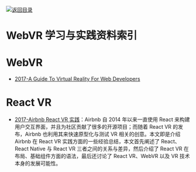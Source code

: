 [![返回目录](https://parg.co/UGo)](https://parg.co/b4z) 
 


 


 


 



# WebVR 学习与实践资料索引


# WebVR 

- [2017-A Guide To Virtual Reality For Web Developers](https://parg.co/bDE) 


# React VR



- [2017-Airbnb React VR 实践](https://parg.co/bFC)：Airbnb 自 2014 年以来一直使用 React 来构建用户交互界面，并且为社区贡献了很多的开源项目；而随着 React VR 的发布，Airbnb 也利用其来快速原型化与测试 VR 相关的创意。本文即是介绍 Airbnb 在 React VR 实践方面的一些经验总结，本文首先阐述了 React、React Native 与 React VR 三者之间的关系与差异，然后介绍了 React VR 在布局、基础组件方面的语法，最后还讨论了 React VR、WebVR 以及 VR 技术本身的发展可能性。
